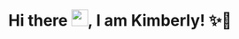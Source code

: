 # Hi there <img src="https://raw.githubusercontent.com/MartinHeinz/MartinHeinz/master/wave.gif" width="30px">, I am Kimberly! ✨🌙

